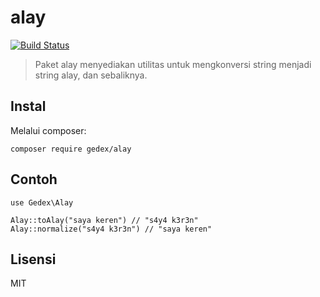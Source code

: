 alay
====

[![Build Status](https://travis-ci.org/gedex/alay.png?branch=master)](https://travis-ci.org/gedex/alay)

> Paket alay menyediakan utilitas untuk mengkonversi string menjadi string alay, dan sebaliknya.

## Instal

Melalui composer:

```
composer require gedex/alay
```

## Contoh

```
use Gedex\Alay

Alay::toAlay("saya keren") // "s4y4 k3r3n"
Alay::normalize("s4y4 k3r3n") // "saya keren"
```

## Lisensi

MIT
